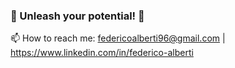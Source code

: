 ### 👾 Unleash your potential! 👾


📫 How to reach me: federicoalberti96@gmail.com | https://www.linkedin.com/in/federico-alberti

